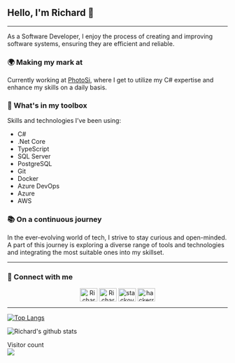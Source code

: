 ## Hello, I'm Richard 👋

---

As a Software Developer, I enjoy the process of creating and improving software systems, ensuring they are efficient and reliable.

### 🌍 Making my mark at

Currently working at [PhotoSi](https://photosi.com), where I get to utilize my C# expertise and enhance my skills on a daily basis.


### 🔨 What's in my toolbox

Skills and technologies I’ve been using:

- C#
- .Net Core
- TypeScript
- SQL Server
- PostgreSQL
- Git
- Docker
- Azure DevOps
- Azure
- AWS


### 📚 On a continuous journey

In the ever-evolving world of tech, I strive to stay curious and open-minded. A part of this journey is exploring a diverse range of tools and technologies and integrating the most suitable ones into my skillset.

---

### 🎈 Connect with me

<p align="center">
<a href="https://twitter.com/ricalmont" target="blank"><img align="center" src="https://raw.githubusercontent.com/rahuldkjain/github-profile-readme-generator/master/src/images/icons/Social/twitter.svg" alt="Richard's Twitter" height="30" width="40" /></a>
<a href="https://linkedin.com/in/richardalmonte" target="blank"><img align="center" src="https://raw.githubusercontent.com/rahuldkjain/github-profile-readme-generator/master/src/images/icons/Social/linked-in-alt.svg" alt="Richard's LinkedIn" height="30" width="40" /></a>
<a href="https://stackoverflow.com/users/4822855" target="blank"><img align="center" src="https://raw.githubusercontent.com/rahuldkjain/github-profile-readme-generator/master/src/images/icons/Social/stack-overflow.svg" alt="stackoverflow" height="30" width="40" /></a>
<a href="https://www.hackerrank.com/richardalmonte" target="blank"><img align="center" src="https://cdn.worldvectorlogo.com/logos/hackerrank.svg" alt="hackerrank" height="30" width="40" /></a>
</p>

---


[![Top Langs](https://github-readme-stats.vercel.app/api/top-langs/?username=richardalmonte&layout=compact)](https://github.com/anuraghazra/github-readme-stats)

![Richard's github stats](https://github-readme-stats.vercel.app/api?username=richardalmonte&show_icons=true&theme=radical)
<p> 
Visitor count<br>
<img src="https://profile-counter.glitch.me/richardalmonte/count.svg" />
</p>